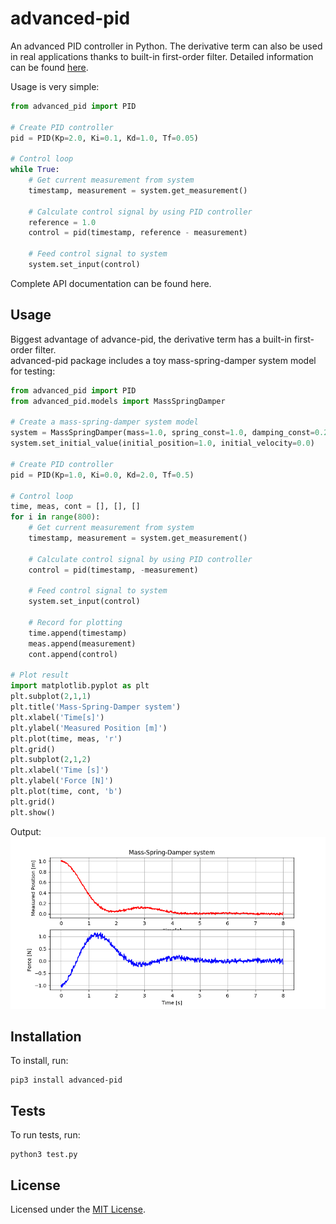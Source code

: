 # advanced-pid    
An advanced PID controller in Python. The derivative term can also be used in real
applications thanks to built-in first-order filter. Detailed information can be
found [here](https://en.wikipedia.org/wiki/PID_controller#Derivative_term).

Usage is very simple:

```python
from advanced_pid import PID

# Create PID controller 
pid = PID(Kp=2.0, Ki=0.1, Kd=1.0, Tf=0.05)

# Control loop
while True:
    # Get current measurement from system
    timestamp, measurement = system.get_measurement()
    
    # Calculate control signal by using PID controller
    reference = 1.0
    control = pid(timestamp, reference - measurement)
    
    # Feed control signal to system
    system.set_input(control)
```

Complete API documentation can be found here.

## Usage
Biggest advantage of advance-pid, the derivative term has a built-in first-order
filter.    
advanced-pid package includes a toy mass-spring-damper system model for testing:

```python
from advanced_pid import PID
from advanced_pid.models import MassSpringDamper

# Create a mass-spring-damper system model
system = MassSpringDamper(mass=1.0, spring_const=1.0, damping_const=0.2)
system.set_initial_value(initial_position=1.0, initial_velocity=0.0)

# Create PID controller 
pid = PID(Kp=1.0, Ki=0.0, Kd=2.0, Tf=0.5)

# Control loop
time, meas, cont = [], [], []
for i in range(800):
    # Get current measurement from system
    timestamp, measurement = system.get_measurement()
    
    # Calculate control signal by using PID controller
    control = pid(timestamp, -measurement)
    
    # Feed control signal to system
    system.set_input(control)
    
    # Record for plotting
    time.append(timestamp)
    meas.append(measurement)
    cont.append(control)

# Plot result
import matplotlib.pyplot as plt
plt.subplot(2,1,1)
plt.title('Mass-Spring-Damper system')
plt.xlabel('Time[s]')
plt.ylabel('Measured Position [m]')
plt.plot(time, meas, 'r')
plt.grid()
plt.subplot(2,1,2)
plt.xlabel('Time [s]')
plt.ylabel('Force [N]')
plt.plot(time, cont, 'b')
plt.grid()
plt.show()
```
    
Output:  
<img src='./docs/figure.png' />

## Installation
To install, run:
```
pip3 install advanced-pid
```
## Tests
To run tests, run:
```
python3 test.py
```

## License
Licensed under the 
[MIT License](https://github.com/eadali/advanced-pid/blob/main/LICENSE.md).